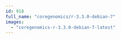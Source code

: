 ```yaml
---
id: 918
full_name: "coregenomics/r-3.3.0-debian-7"
images: 
  - "coregenomics-r-3.3.0-debian-7-latest"
---
```


